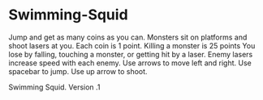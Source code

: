 # Swimming-Squid
Jump and get as many coins as you can.
Monsters sit on platforms and shoot lasers at you.
Each coin is 1 point. Killing a monster is 25 points
You lose by falling, touching a monster, or getting hit by a laser.
Enemy lasers increase speed with each enemy.
Use arrows to move left and right. Use spacebar to jump. Use up arrow to shoot.

Swimming Squid. Version .1
